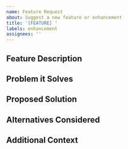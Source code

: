 ```yaml
---
name: Feature Request
about: Suggest a new feature or enhancement
title: '[FEATURE] '
labels: enhancement
assignees: ''
---
```


## Feature Description
<!-- A clear description of the feature you'd like -->

## Problem it Solves
<!-- Explain the problem this feature would solve -->

## Proposed Solution
<!-- Describe how you envision this feature working -->

## Alternatives Considered
<!-- Describe alternative solutions or features you've considered -->

## Additional Context
<!-- Any other context, mockups, or examples -->
